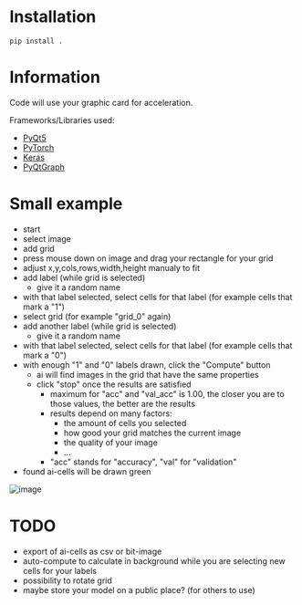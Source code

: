# Installation

`pip install .`

# Information

Code will use your graphic card for acceleration.

Frameworks/Libraries used:
* [PyQt5](https://www.riverbankcomputing.com/software/pyqt/)
* [PyTorch](https://pytorch.org/)
* [Keras](https://keras.io/)
* [PyQtGraph](https://www.pyqtgraph.org/)

# Small example

* start
* select image
* add grid
* press mouse down on image and drag your rectangle for your grid
* adjust x,y,cols,rows,width,height manualy to fit
* add label (while grid is selected)
  * give it a random name
* with that label selected, select cells for that label (for example cells that mark a "1")
* select grid (for example "grid_0" again)
* add another label (while grid is selected)
  * give it a random name
* with that label selected, select cells for that label (for example cells that mark a "0")
* with enough "1" and "0" labels drawn, click the "Compute" button
  * ai will find images in the grid that have the same properties
  * click "stop" once the results are satisfied
    * maximum for "acc" and "val_acc" is 1.00, the closer you are to those values, the better are the results
    * results depend on many factors:
      * the amount of cells you selected
      * how good your grid matches the current image
      * the quality of your image
      * ...
    * "acc" stands for "accuracy", "val" for "validation"
* found ai-cells will be drawn green

![image](docs/small_tutorial.gif)

# TODO

* export of ai-cells as csv or bit-image
* auto-compute to calculate in background while you are selecting new cells for your labels
* possibility to rotate grid
* maybe store your model on a public place? (for others to use)

